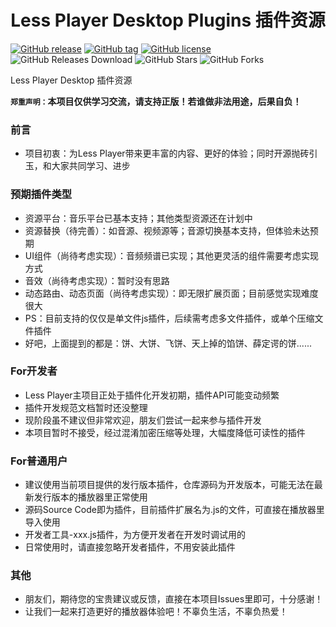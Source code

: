 # <div align=center>Less Player Desktop Plugins 插件资源</div>  
  
[![GitHub release](https://img.shields.io/github/release/GeekLee2012/Less-Player-Desktop-Plugins)](https://github.com/GeekLee2012/Less-Player-Desktop-Plugins/releases)
[![GitHub tag](https://img.shields.io/github/tag/GeekLee2012/Less-Player-Desktop-Plugins)](https://github.com/GeekLee2012/Less-Player-Desktop-Plugins/tags)
[![GitHub license](https://img.shields.io/github/license/GeekLee2012/Less-Player-Desktop-Plugins)](https://github.com/GeekLee2012/Less-Player-Desktop-Plugins/blob/main/LICENSE)
![GitHub Releases Download](https://img.shields.io/github/downloads/GeekLee2012/Less-Player-Desktop-Plugins/total)
![GitHub Stars](https://img.shields.io/github/stars/GeekLee2012/Less-Player-Desktop-Plugins)
![GitHub Forks](https://img.shields.io/github/forks/GeekLee2012/Less-Player-Desktop-Plugins)    

Less Player Desktop 插件资源  

<b>`郑重声明：`本项目仅供学习交流，请支持正版！若谁做非法用途，后果自负！</b>   
  
  
### 前言  
* 项目初衷：为Less Player带来更丰富的内容、更好的体验；同时开源抛砖引玉，和大家共同学习、进步  
  
  
### 预期插件类型
* 资源平台：音乐平台已基本支持；其他类型资源还在计划中   
* 资源替换（待完善）：如音源、视频源等；音源切换基本支持，但体验未达预期    
* UI组件（尚待考虑实现）：音频频谱已实现；其他更灵活的组件需要考虑实现方式  
* 音效（尚待考虑实现）：暂时没有思路  
* 动态路由、动态页面（尚待考虑实现）：即无限扩展页面；目前感觉实现难度很大  
* PS：目前支持的仅仅是单文件js插件，后续需考虑多文件插件，或单个压缩文件插件  
* 好吧，上面提到的都是：饼、大饼、飞饼、天上掉的馅饼、薛定谔的饼......   
  
  
### For开发者  
* Less Player主项目正处于插件化开发初期，插件API可能变动频繁  
* 插件开发规范文档暂时还没整理   
* 现阶段虽不建议但非常欢迎，朋友们尝试一起来参与插件开发  
* 本项目暂时不接受，经过混淆加密压缩等处理，大幅度降低可读性的插件  
   
  
### For普通用户  
* 建议使用当前项目提供的发行版本插件，仓库源码为开发版本，可能无法在最新发行版本的播放器里正常使用   
* 源码Source Code即为插件，目前插件扩展名为.js的文件，可直接在播放器里导入使用  
* 开发者工具-xxx.js插件，为方便开发者在开发时调试用的  
* 日常使用时，请直接忽略开发者插件，不用安装此插件  
  
  
### 其他  
* 朋友们，期待您的宝贵建议或反馈，直接在本项目Issues里即可，十分感谢！  
* 让我们一起来打造更好的播放器体验吧！不辜负生活，不辜负热爱！ 
  
